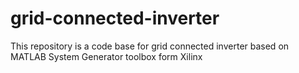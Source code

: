 # grid-connected-inverter
This repository is a code base for grid connected inverter based on MATLAB System Generator toolbox form Xilinx
